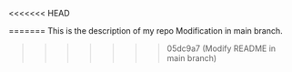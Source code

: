 <<<<<<< HEAD

=======
This is the description of my repo
Modification in main branch.
>>>>>>> 05dc9a7 (Modify README in main branch)
